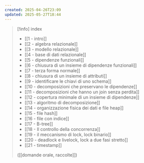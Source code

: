 ```yaml
---
created: 2025-04-26T23:09
updated: 2025-05-27T18:44
---
```

> [!info] index
>  - [[1 - intro]]
> - [[2 - algebra relazionale]]
> - [[3 - modello relazionale]]
> - [[4 - base di dati relazionale]]
> - [[5 - dipendenze funzionali]]
> - [[6 - chiusura di un insieme di dipendenze funzionali]]
> - [[7 - terza forma normale]]
> - [[8 - chiusura di un insieme di attributi]]
> - [[9 - identificare le chiavi di uno schema]]
> - [[10 - decomposizioni che preservano le dipendenze]]
> - [[11 - decomposizioni che hanno un join senza perdita]]
> - [[12 - copertura minimale di un insieme di dipendenze]]
> - [[13 - algoritmo di decomposizione]]
> - [[14 - organizzazione fisica dei dati e file heap]]
> - [[15 - file hash]]
> - [[16 - file con indice]]
> - [[17 - B-tree]]
> - [[18 - Il controllo della concorrenza]]
> - [[19 - il meccanismo di lock, lock binario]]
> - [[20 - deadlock e livelock, lock a due fasi stretto]]
> - [[21 - timestamp]]
>
>([[domande orale, raccolte]])